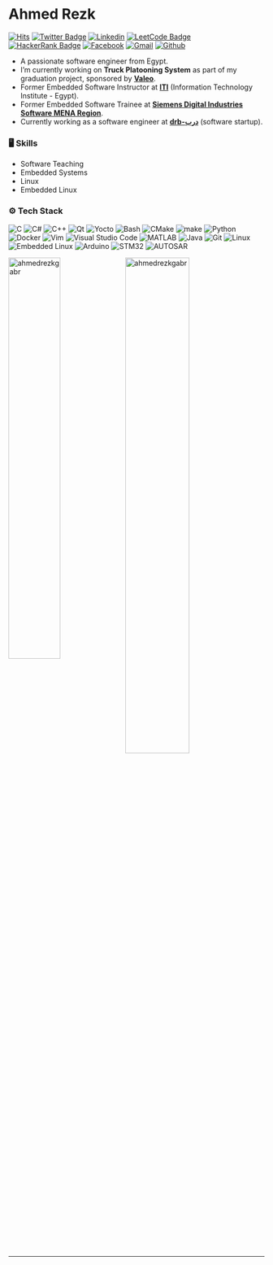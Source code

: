 # Ahmed Rezk

[![Hits](https://hits.seeyoufarm.com/api/count/incr/badge.svg?url=https%3A%2F%2Fgithub.com%2Fahmedrezkgabr%2Fahmedrezkgabr&count_bg=%2379C83D&title_bg=%23555555&icon=&icon_color=%23E7E7E7&title=Profile+Views&edge_flat=false)](https://hits.seeyoufarm.com)
[![Twitter Badge](https://img.shields.io/badge/-Twitter-1da1f2?labelColor=1da1f2&logo=twitter&logoColor=white&link=https://twitter.com/ahmedrezkgabr)](https://twitter.com/ahmedrezkgabr)
[![Linkedin](https://img.shields.io/badge/-LinkedIn-blue?style=flat&logo=Linkedin&logoColor=white)](https://www.linkedin.com/in/ahmedrezkgabr/)
[![LeetCode Badge](https://img.shields.io/badge/-LeetCode-FFA116?style=flat-square&logo=LeetCode&logoColor=white&link=https://www.leetcode.com/ahmedrezkgabr)](https://www.leetcode.com/ahmedrezkgabr)
[![HackerRank Badge](https://img.shields.io/badge/-HackerRank-2EC866?style=flat-square&logo=HackerRank&logoColor=white&link=https://www.hackerrank.com/profile/ahmedrezkoffici1)](https://www.hackerrank.com/profile/ahmedrezkoffici1)
[![Facebook](https://img.shields.io/badge/-Facebook-1877F2?style=flat-square&logo=Facebook&logoColor=white&link=https://www.facebook.com/AhmedRezk72/)](https://www.facebook.com/AhmedRezk72/)
[![Gmail](https://img.shields.io/badge/-Gmail-c14438?style=flat&logo=Gmail&logoColor=white)](mailto:ahmedrezkgabr0@gmail.com)
[![Github](https://img.shields.io/github/followers/ahmedrezkgabr?label=Follow&style=social)](https://github.com/ahmedrezkgabr)

- A passionate software engineer from Egypt.
- I’m currently working on **Truck Platooning System** as part of my graduation project, sponsored by [**Valeo**](https://www.valeo.com/).
- Former Embedded Software Instructor at [**ITI**](https://www.iti.gov.eg/) (Information Technology Institute - Egypt).
- Former Embedded Software Trainee at [**Siemens Digital Industries Software MENA Region**](https://www.siemens.com/global/en/home/company/regions/siemens-in-the-middle-east/mena.html).
- Currently working as a software engineer at [**drb-درب**](https://www.facebook.com/drb.technology/) (software startup).


### 🖥 Skills

- Software Teaching
- Embedded Systems
- Linux
- Embedded Linux

### ⚙️ Tech Stack

![C](https://img.shields.io/badge/-C-05122A?style=flat-square&logo=C&color=353535)
![C#](https://img.shields.io/badge/-C%23-05122A?style=flat-square&logo=c-sharp&color=353535)
![C++](https://img.shields.io/badge/-C++-05122A?style=flat-square&logo=c%2B%2B&color=353535)
![Qt](https://img.shields.io/badge/-Qt-05122A?style=flat-square&logo=Qt&color=353535)
![Yocto](https://img.shields.io/badge/-Yocto-05122A?style=flat-square&logo=Yocto&color=353535)
![Bash](https://img.shields.io/badge/-Bash-05122A?style=flat-square&logo=GNUBash&color=353535)
![CMake](https://img.shields.io/badge/-CMake-05122A?style=flat-square&logo=CMake&color=353535)
![make](https://img.shields.io/badge/-make-05122A?style=flat-square&logo=make&color=353535)
![Python](https://img.shields.io/badge/-Python-05122A?style=flat-square&logo=Python&color=353535)
![Docker](https://img.shields.io/badge/-Docker-05122A?style=flat-square&logo=Docker&color=353535)
![Vim](https://img.shields.io/badge/-Vim-05122A?style=flat-square&logo=Vim&color=353535)
![Visual Studio Code](https://img.shields.io/badge/-Visual%20Studio%20Code-05122A?style=flat-square&logo=Visual-Studio-Code&color=353535)
![MATLAB](https://img.shields.io/badge/-MATLAB-05122A?style=flat-square&logo=MATLAB&color=353535)
![Java](https://img.shields.io/badge/-Java-05122A?style=flat-square&logo=Java&color=353535)
![Git](https://img.shields.io/badge/-Git-05122A?style=flat-square&logo=Git&color=353535)
![Linux](https://img.shields.io/badge/-Linux-05122A?style=flat-square&logo=Linux&color=353535)
![Embedded Linux](https://img.shields.io/badge/-Embedded%20Linux-05122A?style=flat-square&logo=Embedded-Linux&color=353535)
![Arduino](https://img.shields.io/badge/-Arduino-05122A?style=flat-square&logo=Arduino&color=353535)
![STM32](https://img.shields.io/badge/-STM32-05122A?style=flat-square&logo=STMicroelectronics&color=353535)
![AUTOSAR](https://img.shields.io/badge/-AUTOSAR-05122A?style=flat-square&logo=AUTOSAR&color=353535)

<div>
  <img width="45%" align="left" src="https://github-readme-stats.vercel.app/api/top-langs?username=ahmedrezkgabr&show_icons=true&locale=en&layout=compact" alt="ahmedrezkgabr" />
  <img width="50%"  src="https://github-readme-streak-stats.herokuapp.com/?user=ahmedrezkgabr&" alt="ahmedrezkgabr" />
</div>

---
